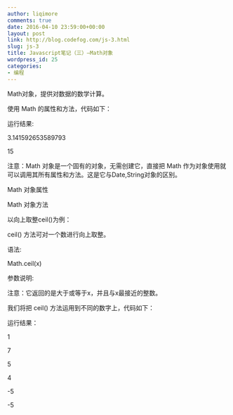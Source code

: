```yaml
---
author: liqimore
comments: true
date: 2016-04-10 23:59:00+00:00
layout: post
link: http://blog.codefog.com/js-3.html
slug: js-3
title: Javascript笔记（三）–Math对象
wordpress_id: 25
categories:
- 编程
---
```


Math对象，提供对数据的数学计算。  

使用 Math 的属性和方法，代码如下：




<script type="text/javascript">  

var mypi=Math.PI;  

var myabs=Math.abs(-15);  

document.write(mypi);  

document.write(myabs);  

</script>  

运行结果:




3.141592653589793  

15  

注意：Math 对象是一个固有的对象，无需创建它，直接把 Math 作为对象使用就可以调用其所有属性和方法。这是它与Date,String对象的区别。




Math 对象属性




Math 对象方法




以向上取整ceil()为例：  

ceil() 方法可对一个数进行向上取整。




语法:




Math.ceil(x)  

参数说明:




注意：它返回的是大于或等于x，并且与x最接近的整数。




我们将把 ceil() 方法运用到不同的数字上，代码如下：




<script type="text/javascript">  

document.write(Math.ceil(0.8) + "<br />")  

document.write(Math.ceil(6.3) + "<br />")  

document.write(Math.ceil(5) + "<br />")  

document.write(Math.ceil(3.5) + "<br />")  

document.write(Math.ceil(-5.1) + "<br />")  

document.write(Math.ceil(-5.9))  

</script>




运行结果：




1  

7  

5  

4  

-5  

-5  






